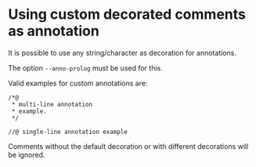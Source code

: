 # Using custom decorated comments as annotation

It is possible to use any string/character as decoration for annotations.

The option `--anno-prolog` must be used for this.

Valid examples for custom annotations are:

```
/*@
 * multi-line annotation
 * example.
 */
```

```
//@ single-line annotation example
```

Comments without the default decoration or with different decorations will be ignored.